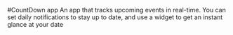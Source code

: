 #CountDown app
An app that tracks upcoming events in real-time. You can set daily notifications to stay up to date, and use a widget to get an instant glance at your date
